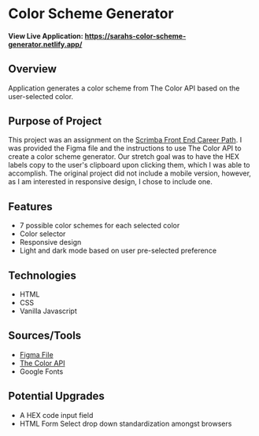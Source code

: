 # Color Scheme Generator

#### View Live Application: https://sarahs-color-scheme-generator.netlify.app/

## Overview
Application generates a color scheme from The Color API based on the user-selected color.

## Purpose of Project
This project was an assignment on the [Scrimba Front End Career Path](https://scrimba.com/learn/frontend). I was provided the Figma file and the instructions to use The Color API to create a color scheme generator. Our stretch goal was to have the HEX labels copy to the user's clipboard upon clicking them, which I was able to accomplish. The original project did not include a mobile version, however, as I am interested in responsive design, I chose to include one. 

## Features
- 7 possible color schemes for each selected color
- Color selector
- Responsive design
- Light and dark mode based on user pre-selected preference

## Technologies
- HTML
- CSS
- Vanilla Javascript

## Sources/Tools
- [Figma File](https://www.figma.com/file/twasy8Bca4hW7gunLFSLoY/Color-Scheme-Generator?type=design&node-id=2-1155&mode=design)
- [The Color API](https://www.thecolorapi.com/)
- Google Fonts

## Potential Upgrades
- A HEX code input field
- HTML Form Select drop down standardization amongst browsers
